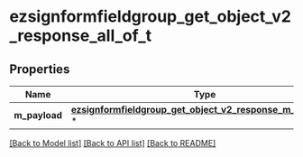 # ezsignformfieldgroup_get_object_v2_response_all_of_t

## Properties
Name | Type | Description | Notes
------------ | ------------- | ------------- | -------------
**m_payload** | [**ezsignformfieldgroup_get_object_v2_response_m_payload_t**](ezsignformfieldgroup_get_object_v2_response_m_payload.md) \* |  | 

[[Back to Model list]](../README.md#documentation-for-models) [[Back to API list]](../README.md#documentation-for-api-endpoints) [[Back to README]](../README.md)


